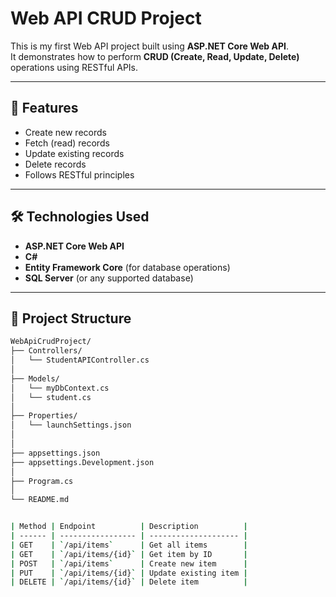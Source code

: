 # Web API CRUD Project

This is my first Web API project built using **ASP.NET Core Web API**.  
It demonstrates how to perform **CRUD (Create, Read, Update, Delete)** operations using RESTful APIs.

---

## 🚀 Features
- Create new records
- Fetch (read) records
- Update existing records
- Delete records
- Follows RESTful principles

---

## 🛠️ Technologies Used
- **ASP.NET Core Web API**
- **C#**
- **Entity Framework Core** (for database operations)
- **SQL Server** (or any supported database)

---

## 📂 Project Structure
```bash
WebApiCrudProject/
├── Controllers/
│   └── StudentAPIController.cs
│
├── Models/
│   └── myDbContext.cs
│   └── student.cs
│
├── Properties/
│   └── launchSettings.json
│
│
├── appsettings.json
├── appsettings.Development.json
│
├── Program.cs
│
└── README.md
```

```bash

| Method | Endpoint          | Description          |
| ------ | ----------------- | -------------------- |
| GET    | `/api/items`      | Get all items        |
| GET    | `/api/items/{id}` | Get item by ID       |
| POST   | `/api/items`      | Create new item      |
| PUT    | `/api/items/{id}` | Update existing item |
| DELETE | `/api/items/{id}` | Delete item          |
